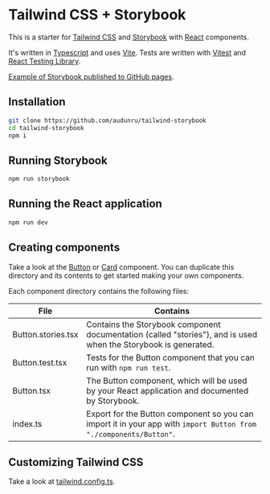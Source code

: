 # Tailwind CSS + Storybook

This is a starter for [Tailwind CSS](https://tailwindcss.com/) and [Storybook](https://storybook.js.org/) with [React](https://reactjs.org/) components.

It's written in [Typescript](https://www.typescriptlang.org/) and uses [Vite](https://vitejs.dev/). Tests are written with [Vitest](https://vitest.dev/) and [React Testing Library](https://testing-library.com/docs/react-testing-library/intro).

[Example of Storybook published to GitHub pages](https://audunru.github.io/tailwind-storybook/).

## Installation

```bash
git clone https://github.com/audunru/tailwind-storybook
cd tailwind-storybook
npm i
```

## Running Storybook

```bash
npm run storybook
```

## Running the React application

```bash
npm run dev
```

## Creating components

Take a look at the [Button](src/components/Button) or [Card](src/components/Card) component. You can duplicate this directory and its contents to get started making your own components.

Each component directory contains the following files:

| File               | Contains                                                                                                          |
| ------------------ | ----------------------------------------------------------------------------------------------------------------- |
| Button.stories.tsx | Contains the Storybook component documentation (called "stories"), and is used when the Storybook is generated.   |
| Button.test.tsx    | Tests for the Button component that you can run with `npm run test`.                                              |
| Button.tsx         | The Button component, which will be used by your React application and documented by Storybook.                   |
| index.ts           | Export for the Button component so you can import it in your app with `import Button from "./components/Button"`. |

## Customizing Tailwind CSS

Take a look at [tailwind.config.ts](tailwind.config.ts).

